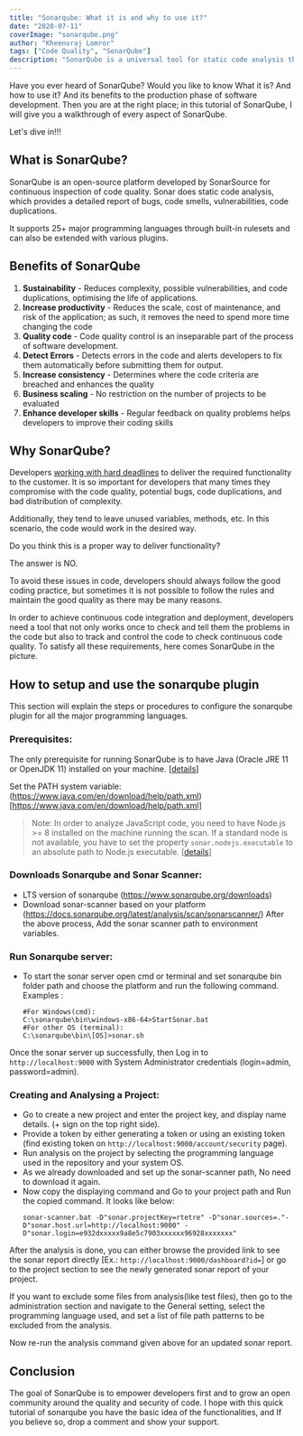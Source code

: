 ```yaml
---
title: "Sonarqube: What it is and why to use it?"
date: "2020-07-11"
coverImage: "sonarqube.png"
author: "Kheenvraj Lomror"
tags: ["Code Quality", "SonarQube"]
description: "SonarQube is a universal tool for static code analysis that has become more or less the industry standard. Keeping code clean, simple, and easy to read is also a lot easier with SonarQube."
---
```


Have you ever heard of SonarQube? Would you like to know What it is? And how to use it? And its benefits to the production phase of software development. Then you are at the right place; in this tutorial of SonarQube, I will give you a walkthrough of every aspect of SonarQube.

Let's dive in!!!

## What is SonarQube?

SonarQube is an open-source platform developed by SonarSource for continuous inspection of code quality. Sonar does static code analysis, which provides a detailed report of bugs, code smells, vulnerabilities, code duplications. 

It supports 25+ major programming languages through built-in rulesets and can also be extended with various plugins.

## Benefits of SonarQube
1. **Sustainability** - Reduces complexity, possible vulnerabilities, and code duplications, optimising the life of applications.
2. **Increase productivity** - Reduces the scale, cost of maintenance, and risk of the application; as such, it removes the need to spend more time changing the code
3. **Quality code** - Code quality control is an inseparable part of the process of software development.
4. **Detect Errors** - Detects errors in the code and alerts developers to fix them automatically before submitting them for output.
5. **Increase consistency** - Determines where the code criteria are breached and enhances the quality
6. **Business scaling** - No restriction on the number of projects to be evaluated
7. **Enhance developer skills** - Regular feedback on quality problems helps developers to improve their coding skills

## Why SonarQube?

Developers [working with hard deadlines](/agile-development-team/) to deliver the required functionality to the customer. It is so important for developers that many times they compromise with the code quality, potential bugs, code duplications, and bad distribution of complexity.

Additionally, they tend to leave unused variables, methods, etc. In this scenario, the code would work in the desired way.

Do you think this is a proper way to deliver functionality? 

The answer is NO.

To avoid these issues in code, developers should always follow the good coding practice, but sometimes it is not possible to follow the rules and maintain the good quality as there may be many reasons.

In order to achieve continuous code integration and deployment, developers need a tool that not only works once to check and tell them the problems in the code but also to track and control the code to check continuous code quality. To satisfy all these requirements, here comes SonarQube in the picture.


## How to setup and use the sonarqube plugin

This section will explain the steps or procedures to configure the sonarqube plugin for all the major programming languages.

### Prerequisites:

The only prerequisite for running SonarQube is to have Java (Oracle JRE 11 or OpenJDK 11) installed on your machine. [[details](https://docs.sonarsource.com/sonarqube-server/latest/setup-and-upgrade/installation-requirements/server-host/)]

Set the PATH system variable: (https://www.java.com/en/download/help/path.xml)[https://www.java.com/en/download/help/path.xml]

> Note: In order to analyze JavaScript code, you need to have Node.js >= 8 installed on the machine running the scan. If a standard node is not available, you have to set the property `sonar.nodejs.executable` to an absolute path to Node.js executable. [[details](https://docs.sonarqube.org/latest/analysis/languages/javascript/)]

### Downloads Sonarqube and Sonar Scanner:

* LTS version of sonarqube (https://www.sonarqube.org/downloads)
* Download sonar-scanner based on your platform (https://docs.sonarqube.org/latest/analysis/scan/sonarscanner/)
After the above process, Add the sonar scanner path to environment variables.

### Run Sonarqube server:

* To start the sonar server open cmd or terminal and set sonarqube bin folder path and choose the platform and run the following command. Examples :
    ```
    #For Windows(cmd):
    C:\sonarqube\bin\windows-x86-64>StartSonar.bat
    #For other OS (terminal): 
    C:\sonarqube\bin\[OS]>sonar.sh
    ```
 Once the sonar server up successfully, then Log in to `http://localhost:9000` with System Administrator credentials (login=admin, password=admin).

### Creating and Analysing a Project:

* Go to create a new project and enter the project key, and display name details. (+ sign on the top right side).
* Provide a token by either generating a token or using an existing token (find existing token on  `http://localhost:9000/account/security` page).
* Run analysis on the project by selecting the programming language used in the repository and your system OS. 
* As we already downloaded and set up the sonar-scanner path, No need to download it again.
* Now copy the displaying command and Go to your project path and Run the copied command. It looks like below:
    ```
    sonar-scanner.bat -D"sonar.projectKey=rtetre" -D"sonar.sources=."-D"sonar.host.url=http://localhost:9000" -D"sonar.login=e932dxxxxx9a8e5c7903xxxxxx96928xxxxxxx"
    ```

After the analysis is done, you can either browse the provided link to see the sonar report directly [Ex.: `http://localhost:9000/dashboard?id=`] or go to the project section to see the newly generated sonar report of your project. 

If you want to exclude some files from analysis(like test files), then go to the administration section and navigate to the General setting, select the programming language used, and set a list of file path patterns to be excluded from the analysis.

Now re-run the analysis command given above for an updated sonar report.

## Conclusion

The goal of SonarQube is to empower developers first and to grow an open community around the quality and security of code. I hope with this quick tutorial of sonarqube you have the basic idea of the functionalities, and If you believe so, drop a comment and show your support.